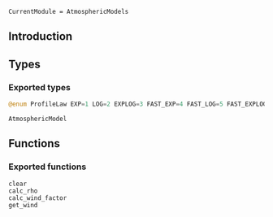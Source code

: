 ```@meta
CurrentModule = AtmosphericModels
```

## Introduction

## Types

### Exported types
```julia
@enum ProfileLaw EXP=1 LOG=2 EXPLOG=3 FAST_EXP=4 FAST_LOG=5 FAST_EXPLOG=6
```
```@docs
AtmosphericModel
```

## Functions

### Exported functions
```@docs
clear
calc_rho
calc_wind_factor
get_wind
```